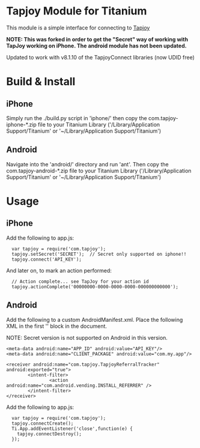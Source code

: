 # Tapjoy Module for Titanium

This module is a simple interface for connecting to [Tapjoy](http://tapjoy.com)

__NOTE: This was forked in order to get the "Secret" way of working with TapJoy
working on iPhone.  The android module has not been updated.__

Updated to work with v8.1.10 of the TapjoyConnect libraries (now UDID free)

# Build & Install

## iPhone

Simply run the ./build.py script in 'iphone/' then copy the com.tapjoy-iphone-*.zip file to your Titanium Library  ('/Library/Application Support/Titanium' or '~/Library/Application Support/Titanium')

## Android

Navigate into the 'android/' directory and run 'ant'. Then copy the com.tapjoy-android-*.zip file to your Titanium Library  ('/Library/Application Support/Titanium' or '~/Library/Application Support/Titanium')

# Usage

## iPhone

Add the following to app.js:

      var tapjoy = require('com.tapjoy');
      tapjoy.setSecret('SECRET');  // Secret only supported on iphone!!
      tapjoy.connect('API_KEY');

And later on, to mark an action performed:

      // Action complete... see TapJoy for your action id
      tapjoy.actionComplete('00000000-0000-0000-0000-000000000000');

## Android

Add the following to a custom AndroidManifest.xml. Place the following XML in the first '<activity>' block in the document.

NOTE: Secret version is not supported on Android in this version.

    <meta-data android:name="APP_ID" android:value="API_KEY"/> 
    <meta-data android:name="CLIENT_PACKAGE" android:value="com.my.app"/>

    <receiver android:name="com.tapjoy.TapjoyReferralTracker" android:exported="true">
            <intent-filter>
                    <action android:name="com.android.vending.INSTALL_REFERRER" />
            </intent-filter>
    </receiver>
    

Add the following to app.js:

      var tapjoy = require('com.tapjoy');
      tapjoy.connectCreate();
      Ti.App.addEventListener('close',function(e) {
        tapjoy.connectDestroy();
      });
    
